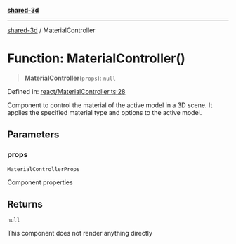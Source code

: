 [**shared-3d**](../README.md)

***

[shared-3d](../globals.md) / MaterialController

# Function: MaterialController()

> **MaterialController**(`props`): `null`

Defined in: [react/MaterialController.ts:28](https://github.com/ysordo/shared-3d/blob/b007a73212fa558f7ac5535b031797e40cc1b17a/src/react/MaterialController.ts#L28)

Component to control the material of the active model in a 3D scene.
It applies the specified material type and options to the active model.

## Parameters

### props

`MaterialControllerProps`

Component properties

## Returns

`null`

This component does not render anything directly
